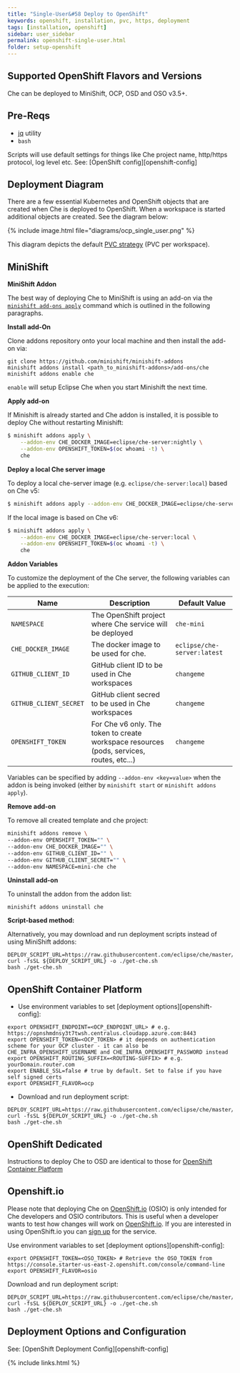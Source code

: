 ```yaml
---
title: "Single-User&#58 Deploy to OpenShift"
keywords: openshift, installation, pvc, https, deployment
tags: [installation, openshift]
sidebar: user_sidebar
permalink: openshift-single-user.html
folder: setup-openshift
---
```

## Supported OpenShift Flavors and Versions

Che can be deployed to MiniShift, OCP, OSD and OSO v3.5+.

## Pre-Reqs

* [jq](https://stedolan.github.io/jq/) utility
* `bash`

Scripts will use default settings for things like Che project name, http/https protocol, log level etc. See: [OpenShift config][openshift-config]

## Deployment Diagram

There are a few essential Kubernetes and OpenShift objects that are created when Che is deployed to OpenShift. When a workspace is started additional objects are created. See the diagram below:

{% include image.html file="diagrams/ocp_single_user.png" %}

This diagram depicts the default [PVC strategy](openshift-config.html#volumes) (PVC per workspace).

## MiniShift

**MiniShift Addon**

The best way of deploying Che to MiniShift is using an add-on via the [`minishift add-ons apply`](https://docs.openshift.org/latest/minishift/command-ref/minishift_addons_apply.html) command which is outlined in the following paragraphs.

**Install add-On**

Clone addons repository onto your local machine and then install the add-on via:

```
git clone https://github.com/minishift/minishift-addons
minishift addons install <path_to_minishift-addons>/add-ons/che
minishift addons enable che
```

`enable` will setup Eclipse Che when you start Minishift the next time.

**Apply add-on**

If Minishift is already started and Che addon is installed, it is possible to deploy Che without restarting Minishift:


```bash
$ minishift addons apply \
    --addon-env CHE_DOCKER_IMAGE=eclipse/che-server:nightly \
    --addon-env OPENSHIFT_TOKEN=$(oc whoami -t) \
    che
```

**Deploy a local Che server image**

To deploy a local che-server image (e.g. `eclipse/che-server:local`) based on Che v5:

```bash
$ minishift addons apply --addon-env CHE_DOCKER_IMAGE=eclipse/che-server:local che
```

If the local image is based on Che v6:

```bash
$ minishift addons apply \
    --addon-env CHE_DOCKER_IMAGE=eclipse/che-server:local \
    --addon-env OPENSHIFT_TOKEN=$(oc whoami -t) \
    che
```

**Addon Variables**

To customize the deployment of the Che server, the following variables can be applied to the execution:

|Name|Description|Default Value|
|----|-----------|-------------|
|`NAMESPACE`|The OpenShift project where Che service will be deployed|`che-mini`|
|`CHE_DOCKER_IMAGE`|The docker image to be used for che.|`eclipse/che-server:latest`|
|`GITHUB_CLIENT_ID`|GitHub client ID to be used in Che workspaces|`changeme`|
|`GITHUB_CLIENT_SECRET`|GitHub client secred to be used in Che workspaces|`changeme`|
|`OPENSHIFT_TOKEN`|For Che v6 only. The token to create workspace resources (pods, services, routes, etc...)|`changeme`|

Variables can be specified by adding `--addon-env <key=value>` when the addon is being invoked (either by `minishift start` or `minishift addons apply`).

**Remove add-on**

To remove all created template and che project:

```bash
minishift addons remove \
--addon-env OPENSHIFT_TOKEN="" \
--addon-env CHE_DOCKER_IMAGE="" \
--addon-env GITHUB_CLIENT_ID="" \
--addon-env GITHUB_CLIENT_SECRET="" \
--addon-env NAMESPACE=mini-che che
```

**Uninstall add-on**

To uninstall the addon from the addon list:

`minishift addons uninstall che`

**Script-based method:**

Alternatively, you may download and run deployment scripts instead of using MiniShift addons:

```shell
DEPLOY_SCRIPT_URL=https://raw.githubusercontent.com/eclipse/che/master/dockerfiles/init/modules/openshift/files/scripts/deploy_che.sh
curl -fsSL ${DEPLOY_SCRIPT_URL} -o ./get-che.sh
bash ./get-che.sh
```

## OpenShift Container Platform

* Use environment variables to set [deployment options][openshift-config]:

```shell
export OPENSHIFT_ENDPOINT=<OCP_ENDPOINT_URL> # e.g. https://opnshmdnsy3t7twsh.centralus.cloudapp.azure.com:8443
export OPENSHIFT_TOKEN=<OCP_TOKEN> # it depends on authentication scheme for your OCP cluster - it can also be CHE_INFRA_OPENSHIFT_USERNAME and CHE_INFRA_OPENSHIFT_PASSWORD instead
export OPENSHIFT_ROUTING_SUFFIX=<ROUTING-SUFFIX> # e.g. yourDomain.router.com
export ENABLE_SSL=false # true by default. Set to false if you have self signed certs
export OPENSHIFT_FLAVOR=ocp
```

* Download and run deployment script:

```shell
DEPLOY_SCRIPT_URL=https://raw.githubusercontent.com/eclipse/che/master/dockerfiles/init/modules/openshift/files/scripts/deploy_che.sh
curl -fsSL ${DEPLOY_SCRIPT_URL} -o ./get-che.sh
bash ./get-che.sh
```

## OpenShift Dedicated

Instructions to deploy Che to OSD are identical to those for [OpenShift Container Platform](#openshift-container-platform)

## Openshift.io

Please note that deploying Che on [OpenShift.io](https://openshift.io) (OSIO) is only intended for Che developers and OSIO contributors. This is useful when a developer wants to test how changes will work on [OpenShift.io](https://openshift.io). If you are interested in using OpenShift.io you can [sign up](https://openshift.io/) for the service.

Use environment variables to set [deployment options][openshift-config]:

```shell
export OPENSHIFT_TOKEN=<OSO_TOKEN> # Retrieve the OSO_TOKEN from https://console.starter-us-east-2.openshift.com/console/command-line
export OPENSHIFT_FLAVOR=osio
```

Download and run deployment script:

```shell
DEPLOY_SCRIPT_URL=https://raw.githubusercontent.com/eclipse/che/master/dockerfiles/init/modules/openshift/files/scripts/deploy_che.sh
curl -fsSL ${DEPLOY_SCRIPT_URL} -o ./get-che.sh
bash ./get-che.sh
```

## Deployment Options and Configuration

See: [OpenShift Deployment Config][openshift-config]

{% include links.html %}
